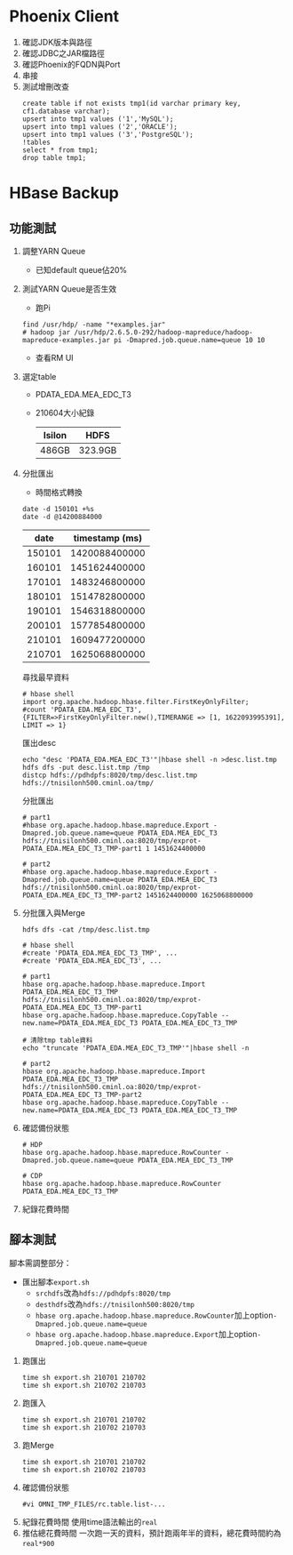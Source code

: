 # Phoenix Client
1. 確認JDK版本與路徑
2. 確認JDBC之JAR檔路徑
3. 確認Phoenix的FQDN與Port
4. 串接
5. 測試增刪改查
	```
	create table if not exists tmp1(id varchar primary key, cf1.database varchar);
	upsert into tmp1 values ('1','MySQL');
	upsert into tmp1 values ('2','ORACLE');
	upsert into tmp1 values ('3','PostgreSQL');
	!tables
	select * from tmp1;
	drop table tmp1;
	```

# HBase Backup
## 功能測試
1. 調整YARN Queue
	- 已知default queue佔20% 
2. 測試YARN Queue是否生效
	- 跑Pi
	```
	find /usr/hdp/ -name "*examples.jar"
	# hadoop jar /usr/hdp/2.6.5.0-292/hadoop-mapreduce/hadoop-mapreduce-examples.jar pi -Dmapred.job.queue.name=queue 10 10
	```
	- 查看RM UI
3. 選定table
	- PDATA_EDA.MEA_EDC_T3 
	- 210604大小紀錄
	  
	  |Isilon|HDFS|
	  |--|--|
	  |486GB|323.9GB|
4. 分批匯出
	- 時間格式轉換
     ```
     date -d 150101 +%s
	 date -d @14200884000
     ```
   
      |date|timestamp (ms)|
      |--|--|
      |150101|1420088400000|
      |160101|1451624400000|
      |170101|1483246800000|
      |180101|1514782800000|
      |190101|1546318800000|
      |200101|1577854800000|
      |210101|1609477200000|
      |210701|1625068800000|
	  
   尋找最早資料
   ```
   # hbase shell 
   import org.apache.hadoop.hbase.filter.FirstKeyOnlyFilter;
   #count 'PDATA_EDA.MEA_EDC_T3',{FILTER=>FirstKeyOnlyFilter.new(),TIMERANGE => [1, 1622093995391], LIMIT => 1}
   ```
   匯出desc
   ```
   echo "desc 'PDATA_EDA.MEA_EDC_T3'"|hbase shell -n >desc.list.tmp
   hdfs dfs -put desc.list.tmp /tmp
   distcp hdfs://pdhdpfs:8020/tmp/desc.list.tmp hdfs://tnisilonh500.cminl.oa/tmp/
   ```
   分批匯出
   ```  
   # part1
   #hbase org.apache.hadoop.hbase.mapreduce.Export -Dmapred.job.queue.name=queue PDATA_EDA.MEA_EDC_T3 hdfs://tnisilonh500.cminl.oa:8020/tmp/exprot-PDATA_EDA.MEA_EDC_T3_TMP-part1 1 1451624400000
   
   # part2
   #hbase org.apache.hadoop.hbase.mapreduce.Export -Dmapred.job.queue.name=queue PDATA_EDA.MEA_EDC_T3 hdfs://tnisilonh500.cminl.oa:8020/tmp/exprot-PDATA_EDA.MEA_EDC_T3_TMP-part2 1451624400000 1625068800000
   ```
6. 分批匯入與Merge
   ```
   hdfs dfs -cat /tmp/desc.list.tmp
   ```
   ```
   # hbase shell
   #create 'PDATA_EDA.MEA_EDC_T3_TMP', ...
   #create 'PDATA_EDA.MEA_EDC_T3', ...
   ```
   ```
   # part1
   hbase org.apache.hadoop.hbase.mapreduce.Import PDATA_EDA.MEA_EDC_T3_TMP hdfs://tnisilonh500.cminl.oa:8020/tmp/exprot-PDATA_EDA.MEA_EDC_T3_TMP-part1
   hbase org.apache.hadoop.hbase.mapreduce.CopyTable --new.name=PDATA_EDA.MEA_EDC_T3 PDATA_EDA.MEA_EDC_T3_TMP
   
   # 清除tmp table資料
   echo "truncate 'PDATA_EDA.MEA_EDC_T3_TMP'"|hbase shell -n
   
   # part2
   hbase org.apache.hadoop.hbase.mapreduce.Import PDATA_EDA.MEA_EDC_T3_TMP hdfs://tnisilonh500.cminl.oa:8020/tmp/exprot-PDATA_EDA.MEA_EDC_T3_TMP-part2
   hbase org.apache.hadoop.hbase.mapreduce.CopyTable --new.name=PDATA_EDA.MEA_EDC_T3 PDATA_EDA.MEA_EDC_T3_TMP
   ```
10. 確認備份狀態
	```
	# HDP
	hbase org.apache.hadoop.hbase.mapreduce.RowCounter -Dmapred.job.queue.name=queue PDATA_EDA.MEA_EDC_T3_TMP
	```
	```
	# CDP
	hbase org.apache.hadoop.hbase.mapreduce.RowCounter PDATA_EDA.MEA_EDC_T3_TMP
	```
11. 紀錄花費時間

## 腳本測試
腳本需調整部分：
- 匯出腳本`export.sh`
	- `srchdfs`改為`hdfs://pdhdpfs:8020/tmp`
	- `desthdfs`改為`hdfs://tnisilonh500:8020/tmp`
	- `hbase org.apache.hadoop.hbase.mapreduce.RowCounter`加上option`-Dmapred.job.queue.name=queue`
	- `hbase org.apache.hadoop.hbase.mapreduce.Export`加上option`-Dmapred.job.queue.name=queue`

1. 跑匯出
	```
	time sh export.sh 210701 210702
	time sh export.sh 210702 210703
	```
1. 跑匯入
	```
	time sh export.sh 210701 210702
	time sh export.sh 210702 210703
	```
3. 跑Merge
	```
	time sh export.sh 210701 210702
	time sh export.sh 210702 210703
	```
5. 確認備份狀態
	```
	#vi OMNI_TMP_FILES/rc.table.list-...
	```
1. 紀錄花費時間
	使用time語法輸出的`real`
1. 推估總花費時間
	一次跑一天的資料，預計跑兩年半的資料，總花費時間約為`real*900`